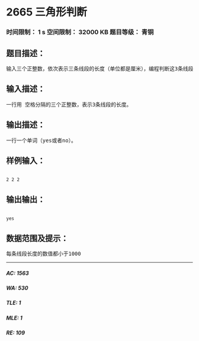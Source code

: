 # 2665 三角形判断   
### 时间限制： 1 s     空间限制： 32000 KB     题目等级： 青铜  
## 题目描述：  

<pre>
输入三个正整数，依次表示三条线段的长度（单位都是厘米），编程判断这3条线段能否组成一个三角形。如果能组成一个三角形则输出信息“yes”，否则输出“no”。注意，输出信息要区分字母的大小写。
</pre>
  
  
## 输入描述：  

<pre>
一行用 空格分隔的三个正整数，表示3条线段的长度。
</pre>
  
  
## 输出描述：  

<pre>
一行一个单词（yes或者no）。
</pre>
  
  
## 样例输入：  

<pre><code>
2 2 2
</code></pre>
  
  
## 输出输出：  

<pre><code>
yes
</code></pre>
  
  
## 数据范围及提示：  

<pre>
每条线段长度的数值都小于1000
</pre>
  
  
***  

##### AC: 1563  
##### WA: 530  
##### TLE: 1  
##### MLE: 1  
##### RE: 109  
